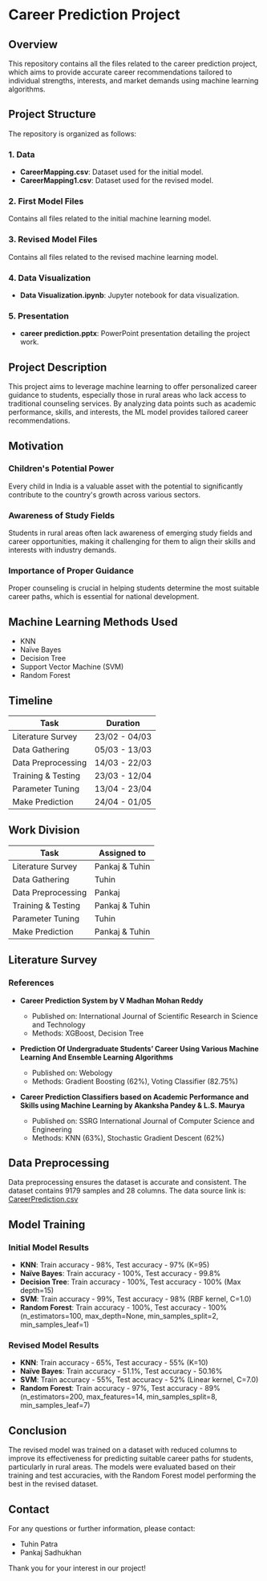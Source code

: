 # Career Prediction Project

## Overview

This repository contains all the files related to the career prediction project, which aims to provide accurate career recommendations tailored to individual strengths, interests, and market demands using machine learning algorithms.

## Project Structure

The repository is organized as follows:

### 1. Data
- **CareerMapping.csv**: Dataset used for the initial model.
- **CareerMapping1.csv**: Dataset used for the revised model.

### 2. First Model Files
Contains all files related to the initial machine learning model.

### 3. Revised Model Files
Contains all files related to the revised machine learning model.

### 4. Data Visualization
- **Data Visualization.ipynb**: Jupyter notebook for data visualization.

### 5. Presentation
- **career prediction.pptx**: PowerPoint presentation detailing the project work.

## Project Description

This project aims to leverage machine learning to offer personalized career guidance to students, especially those in rural areas who lack access to traditional counseling services. By analyzing data points such as academic performance, skills, and interests, the ML model provides tailored career recommendations.

## Motivation

### Children's Potential Power
Every child in India is a valuable asset with the potential to significantly contribute to the country's growth across various sectors.

### Awareness of Study Fields
Students in rural areas often lack awareness of emerging study fields and career opportunities, making it challenging for them to align their skills and interests with industry demands.

### Importance of Proper Guidance
Proper counseling is crucial in helping students determine the most suitable career paths, which is essential for national development.

## Machine Learning Methods Used
- KNN
- Naïve Bayes
- Decision Tree
- Support Vector Machine (SVM)
- Random Forest

## Timeline

| Task              | Duration         |
|-------------------|------------------|
| Literature Survey | 23/02 - 04/03    |
| Data Gathering    | 05/03 - 13/03    |
| Data Preprocessing| 14/03 - 22/03    |
| Training & Testing| 23/03 - 12/04    |
| Parameter Tuning  | 13/04 - 23/04    |
| Make Prediction   | 24/04 - 01/05    |

## Work Division

| Task                | Assigned to         |
|---------------------|---------------------|
| Literature Survey   | Pankaj & Tuhin      |
| Data Gathering      | Tuhin               |
| Data Preprocessing  | Pankaj              |
| Training & Testing  | Pankaj & Tuhin      |
| Parameter Tuning    | Tuhin               |
| Make Prediction     | Pankaj & Tuhin      |

## Literature Survey

### References
- **Career Prediction System by V Madhan Mohan Reddy**
  - Published on: International Journal of Scientific Research in Science and Technology
  - Methods: XGBoost, Decision Tree

- **Prediction Of Undergraduate Students’ Career Using Various Machine Learning And Ensemble Learning Algorithms**
  - Published on: Webology
  - Methods: Gradient Boosting (62%), Voting Classifier (82.75%)

- **Career Prediction Classifiers based on Academic Performance and Skills using Machine Learning by Akanksha Pandey & L.S. Maurya**
  - Published on: SSRG International Journal of Computer Science and Engineering
  - Methods: KNN (63%), Stochastic Gradient Descent (62%)

## Data Preprocessing
Data preprocessing ensures the dataset is accurate and consistent. The dataset contains 9179 samples and 28 columns. The data source link is: [CareerPrediction.csv](https://data.mendeley.com/datasets/5z68cvxssn/1)

## Model Training

### Initial Model Results
- **KNN**: Train accuracy - 98%, Test accuracy - 97% (K=95)
- **Naïve Bayes**: Train accuracy - 100%, Test accuracy - 99.8%
- **Decision Tree**: Train accuracy - 100%, Test accuracy - 100% (Max depth=15)
- **SVM**: Train accuracy - 99%, Test accuracy - 98% (RBF kernel, C=1.0)
- **Random Forest**: Train accuracy - 100%, Test accuracy - 100% (n_estimators=100, max_depth=None, min_samples_split=2, min_samples_leaf=1)

### Revised Model Results
- **KNN**: Train accuracy - 65%, Test accuracy - 55% (K=10)
- **Naïve Bayes**: Train accuracy - 51.1%, Test accuracy - 50.16%
- **SVM**: Train accuracy - 55%, Test accuracy - 52% (Linear kernel, C=7.0)
- **Random Forest**: Train accuracy - 97%, Test accuracy - 89% (n_estimators=200, max_features=14, min_samples_split=8, min_samples_leaf=7)

## Conclusion
The revised model was trained on a dataset with reduced columns to improve its effectiveness for predicting suitable career paths for students, particularly in rural areas. The models were evaluated based on their training and test accuracies, with the Random Forest model performing the best in the revised dataset.

## Contact
For any questions or further information, please contact:
- Tuhin Patra
- Pankaj Sadhukhan

Thank you for your interest in our project!
